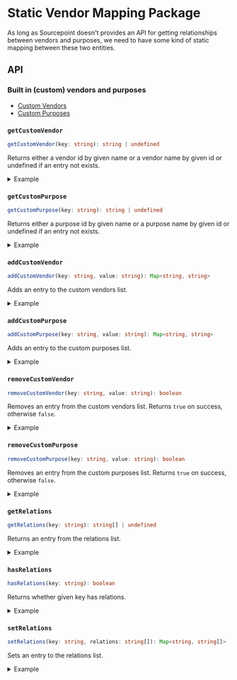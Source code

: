 # Static Vendor Mapping Package

As long as Sourcepoint doesn't provides an API for getting relationships between vendors and purposes, 
we need to have some kind of static mapping between these two entities.

## API

### Built in (custom) vendors and purposes

* [Custom Vendors](custom-vendors.ts)
* [Custom Purposes](custom-purposes.ts)

### `getCustomVendor`

```typescript
getCustomVendor(key: string): string | undefined
```

Returns either a vendor id by given name or a vendor name by given id or undefined if an entry not exists.

<details>
<summary>Example</summary>
    
```javascript
import { getCustomVendor, VENDOR_NAME_FACEBOOK, VENDOR_ID_FACEBOOK } from '@spring-media/red-sourcepoint-cmp/dist/esm/vendor-mapping';

console.log(getCustomVendor(VENDOR_NAME_FACEBOOK)); // 5e716fc09a0b5040d575080f
console.log(getCustomVendor(VENDOR_ID_FACEBOOK)); // facebook
```    
</details>

### `getCustomPurpose`

```typescript
getCustomPurpose(key: string): string | undefined
```

Returns either a purpose id by given name or a purpose name by given id or undefined if an entry not exists.

<details>
<summary>Example</summary>
    
```javascript
import { getCustomPurpose, PURPOSE_NAME_SOCIAL, PURPOSE_ID_SOCIAL } from '@spring-media/red-sourcepoint-cmp/dist/esm/vendor-mapping';

console.log(getCustomPurpose(PURPOSE_NAME_SOCIAL)); // 5e7adb1ee30e7d1bc1ec0252
console.log(getCustomPurpose(PURPOSE_ID_SOCIAL)); // social
```    
</details>

### `addCustomVendor`

```typescript
addCustomVendor(key: string, value: string): Map<string, string>
```

Adds an entry to the custom vendors list.

<details>
<summary>Example</summary>
    
```javascript
import { addCustomVendor, getCustomVendor } from '@spring-media/red-sourcepoint-cmp/dist/esm/vendor-mapping';

addCustomVendor('key', 'value');
console.log(getCustomVendor('key')); // value
```    
</details>

### `addCustomPurpose`

```typescript
addCustomPurpose(key: string, value: string): Map<string, string>
```

Adds an entry to the custom purposes list.

<details>
<summary>Example</summary>
    
```javascript
import { addCustomPurpose, getCustomPurpose } from '@spring-media/red-sourcepoint-cmp/dist/esm/vendor-mapping';

addCustomPurpose('key', 'value');
console.log(getCustomPurpose('key')); // value
```    
</details>

### `removeCustomVendor`

```typescript
removeCustomVendor(key: string, value: string): boolean
```

Removes an entry from the custom vendors list. Returns `true` on success, otherwise `false`.

<details>
<summary>Example</summary>
    
```javascript
import { removeCustomVendor, getCustomVendor, VENDOR_NAME_FACEBOOK } from '@spring-media/red-sourcepoint-cmp/dist/esm/vendor-mapping';

removeCustomVendor(VENDOR_NAME_FACEBOOK);
console.log(getCustomVendor(VENDOR_NAME_FACEBOOK)); // undefined
```    
</details>

### `removeCustomPurpose`

```typescript
removeCustomPurpose(key: string, value: string): boolean
```

Removes an entry from the custom purposes list. Returns `true` on success, otherwise `false`.

<details>
<summary>Example</summary>
    
```javascript
import { removeCustomPurpose, getCustomPurpose, PURPOSE_ID_SOCIAL } from '@spring-media/red-sourcepoint-cmp/dist/esm/vendor-mapping';

removeCustomPurpose(PURPOSE_ID_SOCIAL);
console.log(getCustomPurpose(PURPOSE_ID_SOCIAL)); // undefined
```    
</details>

### `getRelations`

```typescript
getRelations(key: string): string[] | undefined
```

Returns an entry from the relations list.

<details>
<summary>Example</summary>
    
```javascript
import { getRelations, VENDOR_ID_FACEBOOK } from '@spring-media/red-sourcepoint-cmp/dist/esm/vendor-mapping';

console.log(getRelations(VENDOR_ID_FACEBOOK)); // [<PURPOSE_ID_SOCIAL>]
```    
</details>

### `hasRelations`

```typescript
hasRelations(key: string): boolean
```

Returns whether given key has relations.

<details>
<summary>Example</summary>
    
```javascript
import { hasRelations, VENDOR_ID_FACEBOOK } from '@spring-media/red-sourcepoint-cmp/dist/esm/vendor-mapping';

console.log(hasRelations(VENDOR_ID_FACEBOOK)); // true
```    
</details>

### `setRelations`

```typescript
setRelations(key: string, relations: string[]): Map<string, string[]>
```

Sets an entry to the relations list.

<details>
<summary>Example</summary>
    
```javascript
import { setRelations, getRelations } from '@spring-media/red-sourcepoint-cmp/dist/esm/vendor-mapping';

setRelations('someKey', ['value1', 'value2']);
console.log(getRelations('someKey')); // ['value1', 'value2']
```    
</details>
